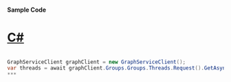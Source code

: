 #### Sample Code
# [C#](#tab/c-sharp)

```C#

GraphServiceClient graphClient = new GraphServiceClient();
var threads = await graphClient.Groups.Groups.Threads.Request().GetAsync();
*** 

```
